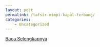 ```yaml
---
layout: post
permalink: /tafsir-mimpi-kapal-terbang/
categories:
    - Uncategorized
---
```


[Baca Selengkapnya](/10)